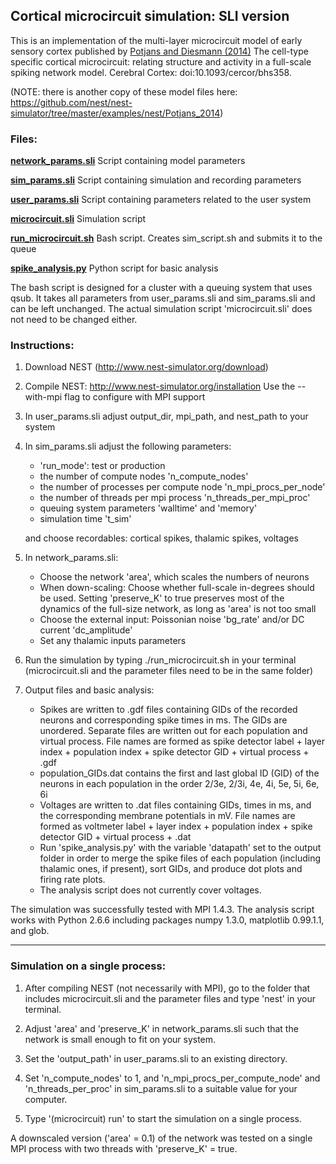 <!--
 *  README.md
 *
 *  See README.txt in NEST.
 *
 *  Copyright (C) 2004 The NEST Initiative
 *
 *  NEST is free software: you can redistribute it and/or modify
 *  it under the terms of the GNU General Public License as published by
 *  the Free Software Foundation, either version 2 of the License, or
 *  (at your option) any later version.
 *
 *  NEST is distributed in the hope that it will be useful,
 *  but WITHOUT ANY WARRANTY; without even the implied warranty of
 *  MERCHANTABILITY or FITNESS FOR A PARTICULAR PURPOSE.  See the
 *  GNU General Public License for more details.
 *
 *  You should have received a copy of the GNU General Public License
 *  along with NEST.  If not, see <http://www.gnu.org/licenses/>.
 *
-->

## Cortical microcircuit simulation: SLI version

This is an implementation of the multi-layer microcircuit model of early
sensory cortex published by [Potjans and Diesmann (2014)](http://www.ncbi.nlm.nih.gov/pubmed/23203991) 
The cell-type specific cortical microcircuit: relating structure and activity in a full-scale spiking
network model. Cerebral Cortex: doi:10.1093/cercor/bhs358.

(NOTE: there is another copy of these model files here: https://github.com/nest/nest-simulator/tree/master/examples/nest/Potjans_2014)

### Files:

**[network_params.sli](network_params.sli)** Script containing model parameters

**[sim_params.sli](sim_params.sli)**  Script containing simulation and recording parameters

**[user_params.sli](user_params.sli)**  Script containing parameters related to the user system

**[microcircuit.sli](microcircuit.sli)** Simulation script

**[run_microcircuit.sh](run_microcircuit.sh)** Bash script. Creates sim_script.sh and submits it to the queue

**[spike_analysis.py](spike_analysis.py)** Python script for basic analysis

The bash script is designed for a cluster with a queuing system that uses qsub.
It takes all parameters from user_params.sli and sim_params.sli and can be left
unchanged. The actual simulation script 'microcircuit.sli' does not need to be
changed either.


### Instructions:

1. Download NEST (http://www.nest-simulator.org/download)

2. Compile NEST: http://www.nest-simulator.org/installation
   Use the --with-mpi flag to configure with MPI support

3. In user_params.sli adjust output_dir, mpi_path, and nest_path to your system

4. In sim_params.sli adjust the following parameters:

   - 'run_mode': test or production
   - the number of compute nodes 'n_compute_nodes'
   - the number of processes per compute node 'n_mpi_procs_per_node'
   - the number of threads per mpi process 'n_threads_per_mpi_proc'
   - queuing system parameters 'walltime' and 'memory'
   - simulation time 't_sim'

   and choose recordables: cortical spikes, thalamic spikes, voltages

5. In network_params.sli:

   - Choose the network 'area', which scales the numbers of neurons
   - When down-scaling: Choose whether full-scale in-degrees should be used.
     Setting 'preserve_K' to true preserves most of the dynamics of the
     full-size network, as long as 'area' is not too small
   - Choose the external input: Poissonian noise 'bg_rate' and/or DC current
     'dc_amplitude'
   - Set any thalamic inputs parameters

6. Run the simulation by typing ./run_microcircuit.sh in your terminal
   (microcircuit.sli and the parameter files need to be in the same folder)

7. Output files and basic analysis:
   
   - Spikes are written to .gdf files containing GIDs of the recorded neurons
     and corresponding spike times in ms. The GIDs are unordered.
     Separate files are written out for each population and virtual process.
     File names are formed as spike detector label + layer index + population
     index + spike detector GID + virtual process + .gdf
   - population_GIDs.dat contains the first and last global ID (GID) of the
     neurons in each population in the order 2/3e, 2/3i, 4e, 4i, 5e, 5i, 6e, 6i
   - Voltages are written to .dat files containing GIDs, times in ms, and the
     corresponding membrane potentials in mV. File names are formed as
     voltmeter label + layer index + population index + spike detector GID +
     virtual process + .dat
   - Run 'spike_analysis.py' with the variable 'datapath' set to the output
     folder in order to merge the spike files of each population (including
     thalamic ones, if present), sort GIDs, and produce dot plots and firing
     rate plots.
   - The analysis script does not currently cover voltages.
    
The simulation was successfully tested with MPI 1.4.3.
The analysis script works with Python 2.6.6 including packages numpy 1.3.0,
matplotlib 0.99.1.1, and glob.

---------------------------------------------------

### Simulation on a single process:

1. After compiling NEST (not necessarily with MPI), go to the folder that
   includes microcircuit.sli and the parameter files and type 'nest' in your
   terminal.

2. Adjust 'area' and 'preserve_K' in network_params.sli such that the network
   is small enough to fit on your system. 

3. Set the 'output_path' in user_params.sli to an existing directory.

5. Set 'n_compute_nodes' to 1, and 'n_mpi_procs_per_compute_node' and
   'n_threads_per_proc' in sim_params.sli to a suitable value for your computer.

4. Type '(microcircuit) run' to start the simulation on a single process.

A downscaled version ('area' = 0.1) of the network was tested on a single
MPI process with two threads with 'preserve_K' = true. 

